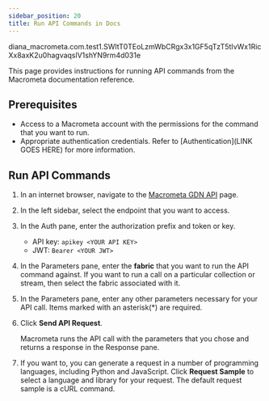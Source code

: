 ```yaml
---
sidebar_position: 20
title: Run API Commands in Docs
---
```


diana_macrometa.com.test1.SWltT0TEoLzmWbCRgx3x1GF5qTzT5tIvWx1RicXx8axK2u0hagvaqslV1shYN9rm4d031e

This page provides instructions for running API commands from the Macrometa documentation reference.

## Prerequisites

- Access to a Macrometa account with the permissions for the command that you want to run.
- Appropriate authentication credentials. Refer to [Authentication](LINK GOES HERE) for more information.

## Run API Commands

1. In an internet browser, navigate to the [Macrometa GDN API](https://macrometa.com/docs/api#/) page.
2. In the left sidebar, select the endpoint that you want to access.
3. In the Auth pane, enter the authorization prefix and token or key.
   - API key: `apikey <YOUR API KEY>`
   - JWT: `Bearer <YOUR JWT>`
4. In the Parameters pane, enter the **fabric** that you want to run the API command against. If you want to run a call on a particular collection or stream, then select the fabric associated with it.
5. In the Parameters pane, enter any other parameters necessary for your API call. Items marked with an asterisk(*) are required.
6. Click **Send API Request**.

   Macrometa runs the API call with the parameters that you chose and returns a response in the Response pane.

7. If you want to, you can generate a request in a number of programming languages, including Python and JavaScript. Click **Request Sample** to select a language and library for your request. The default request sample is a cURL command.
